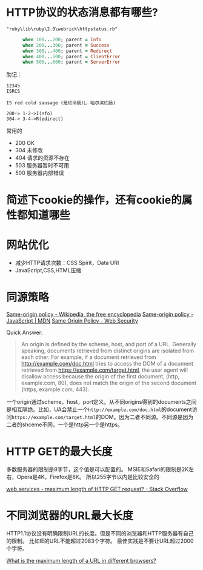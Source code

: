 HTTP协议的状态消息都有哪些?
===========================

`"ruby\lib\ruby\2.0\webrick\httpstatus.rb"`

```ruby
      when 100...200; parent = Info
      when 200...300; parent = Success
      when 300...400; parent = Redirect
      when 400...500; parent = ClientError
      when 500...600; parent = ServerError
```

助记：
```
12345
ISRCS

IS red cold sausage (是红冷肠儿，哈尔滨红肠)

200-> 1-2->I(nfo)
304-> 3-4->R(edirect)
```

常用的
- 200 OK
- 304 未修改
- 404 请求的资源不存在   
- 503 服务器暂时不可用   
- 500 服务器内部错误  

简述下cookie的操作，还有cookie的属性都知道哪些
==============================================

网站优化
========

- 减少HTTP请求次数：CSS Spirit，Data URI
- JavaScript,CSS,HTML压缩

同源策略
========
[Same-origin policy - Wikipedia, the free encyclopedia](http://en.wikipedia.org/wiki/Same-origin_policy)
[Same-origin policy - JavaScript | MDN](https://developer.mozilla.org/en-US/docs/Web/JavaScript/Same_origin_policy_for_JavaScript)
[Same Origin Policy - Web Security](http://www.w3.org/Security/wiki/Same_Origin_Policy)

Quick Answer:
> An origin is defined by the scheme, host, and port of a URL. Generally speaking, documents retrieved from distinct origins are isolated from each other. For example, if a document retrieved from http://example.com/doc.html tries to access the DOM of a document retrieved from https://example.com/target.html, the user agent will disallow access because the origin of the first document, (http, example.com, 80), does not match the origin of the second document (https, example.com, 443).

一个origin通过scheme，host，port定义。从不同origins得到的documents之间是相互隔绝。比如，UA会禁止一个`http://example.com/doc.html`的document访问`https://example.com/target.html`的DOM。因为二者不同源。不同源是因为二者的shceme不同，一个是http另一个是https。

HTTP GET的最大长度
==================

多数服务器的限制是8字节，这个值是可以配置的。
MSIE和Safari的限制是2K左右，Opera是4K，Firefox是8K。
所以255字节以内是比较安全的

[web services - maximum length of HTTP GET request? - Stack Overflow](http://stackoverflow.com/questions/2659952/maximum-length-of-http-get-request)

不同浏览器的URL最大长度
=======================

HTTP1.1协议没有明确限制URL的长度。但是不同的浏览器和HTTP服务器有自己的限制。
比如IE的URL不能超过2083个字符。
最佳实践是不要让URL超过2000个字符。

[What is the maximum length of a URL in different browsers?](http://stackoverflow.com/questions/417142/what-is-the-maximum-length-of-a-url-in-different-browsers/417180#417180)

